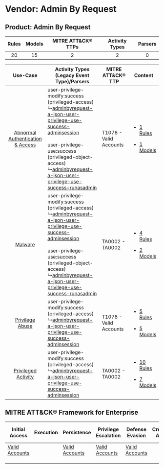 Vendor: Admin By Request
========================
Product: Admin By Request
-------------------------
| Rules | Models | MITRE ATT&CK® TTPs | Activity Types | Parsers |
|:-----:|:------:|:------------------:|:--------------:|:-------:|
|  20   |   15   |         2          |       2        |    0    |

|    Use-Case    | Activity Types (Legacy Event Type)/Parsers    | MITRE ATT&CK® TTP          | Content    |
|:----:| ---- | ---- | ---- |
| [Abnormal Authentication & Access](../../../UseCases/uc_abnormal_authentication_&_access.md) |  user-privilege-modify:success (privileged-access)<br> ↳[adminbyrequest-a-json-user-privilege-use-success-adminsession](Ps/pC_adminbyrequestajsonuserprivilegeusesuccessadminsession.md)<br><br> user-privilege-use:success (privileged-object-access)<br> ↳[adminbyrequest-a-json-user-privilege-use-success-runasadmin](Ps/pC_adminbyrequestajsonuserprivilegeusesuccessrunasadmin.md)<br> | T1078 - Valid Accounts<br> | [<ul><li>1 Rules</li></ul><ul><li>1 Models</li></ul>](RM/r_m_admin_by_request_admin_by_request_Abnormal_Authentication_&_Access.md) |
|    [Malware](../../../UseCases/uc_malware.md)    |  user-privilege-modify:success (privileged-access)<br> ↳[adminbyrequest-a-json-user-privilege-use-success-adminsession](Ps/pC_adminbyrequestajsonuserprivilegeusesuccessadminsession.md)<br><br> user-privilege-use:success (privileged-object-access)<br> ↳[adminbyrequest-a-json-user-privilege-use-success-runasadmin](Ps/pC_adminbyrequestajsonuserprivilegeusesuccessrunasadmin.md)<br> | TA0002 - TA0002<br>        | [<ul><li>4 Rules</li></ul><ul><li>2 Models</li></ul>](RM/r_m_admin_by_request_admin_by_request_Malware.md)    |
|    [Privilege Abuse](../../../UseCases/uc_privilege_abuse.md)    |  user-privilege-modify:success (privileged-access)<br> ↳[adminbyrequest-a-json-user-privilege-use-success-adminsession](Ps/pC_adminbyrequestajsonuserprivilegeusesuccessadminsession.md)<br>    | T1078 - Valid Accounts<br> | [<ul><li>5 Rules</li></ul><ul><li>5 Models</li></ul>](RM/r_m_admin_by_request_admin_by_request_Privilege_Abuse.md)    |
|    [Privileged Activity](../../../UseCases/uc_privileged_activity.md)    |  user-privilege-modify:success (privileged-access)<br> ↳[adminbyrequest-a-json-user-privilege-use-success-adminsession](Ps/pC_adminbyrequestajsonuserprivilegeusesuccessadminsession.md)<br>    | TA0002 - TA0002<br>        | [<ul><li>10 Rules</li></ul><ul><li>7 Models</li></ul>](RM/r_m_admin_by_request_admin_by_request_Privileged_Activity.md)    |

MITRE ATT&CK® Framework for Enterprise
--------------------------------------
| Initial Access                                                      | Execution | Persistence                                                         | Privilege Escalation                                                | Defense Evasion                                                     | Credential Access | Discovery | Lateral Movement | Collection | Command and Control | Exfiltration | Impact |
| ------------------------------------------------------------------- | --------- | ------------------------------------------------------------------- | ------------------------------------------------------------------- | ------------------------------------------------------------------- | ----------------- | --------- | ---------------- | ---------- | ------------------- | ------------ | ------ |
| [Valid Accounts](https://attack.mitre.org/techniques/T1078)<br><br> |           | [Valid Accounts](https://attack.mitre.org/techniques/T1078)<br><br> | [Valid Accounts](https://attack.mitre.org/techniques/T1078)<br><br> | [Valid Accounts](https://attack.mitre.org/techniques/T1078)<br><br> |                   |           |                  |            |                     |              |        |